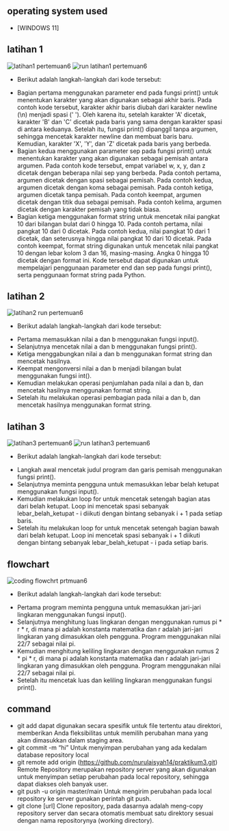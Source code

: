 ## operating system used
* [WINDOWS 11]

## latihan 1
![latihan1 pertemuan6](https://github.com/nurulaisyah14/praktikum3/assets/148174512/c197427d-f992-4f85-a8c2-857d810e9d7b)
![run latihan1 pertemuan6](https://github.com/nurulaisyah14/praktikum3/assets/148174512/a8007f2f-3f11-44b5-9ac7-884d54d78382)
* Berikut adalah langkah-langkah dari kode tersebut:
- Bagian pertama menggunakan parameter end pada fungsi print() untuk menentukan karakter yang akan digunakan sebagai akhir baris. Pada contoh kode tersebut, karakter akhir baris diubah dari karakter newline (\n) menjadi spasi (' '). Oleh karena itu, setelah karakter 'A' dicetak, karakter 'B' dan 'C' dicetak pada baris yang sama dengan karakter spasi di antara keduanya. Setelah itu, fungsi print() dipanggil tanpa argumen, sehingga mencetak karakter newline dan membuat baris baru. Kemudian, karakter 'X', 'Y', dan 'Z' dicetak pada baris yang berbeda.
- Bagian kedua menggunakan parameter sep pada fungsi print() untuk menentukan karakter yang akan digunakan sebagai pemisah antara argumen. Pada contoh kode tersebut, empat variabel w, x, y, dan z dicetak dengan beberapa nilai sep yang berbeda. Pada contoh pertama, argumen dicetak dengan spasi sebagai pemisah. Pada contoh kedua, argumen dicetak dengan koma sebagai pemisah. Pada contoh ketiga, argumen dicetak tanpa pemisah. Pada contoh keempat, argumen dicetak dengan titik dua sebagai pemisah. Pada contoh kelima, argumen dicetak dengan karakter pemisah yang tidak biasa.
- Bagian ketiga menggunakan format string untuk mencetak nilai pangkat 10 dari bilangan bulat dari 0 hingga 10. Pada contoh pertama, nilai pangkat 10 dari 0 dicetak. Pada contoh kedua, nilai pangkat 10 dari 1 dicetak, dan seterusnya hingga nilai pangkat 10 dari 10 dicetak. Pada contoh keempat, format string digunakan untuk mencetak nilai pangkat 10 dengan lebar kolom 3 dan 16, masing-masing. Angka 0 hingga 10 dicetak dengan format ini.
Kode tersebut dapat digunakan untuk mempelajari penggunaan parameter end dan sep pada fungsi print(), serta penggunaan format string pada Python.

## latihan 2
![latihan2 run pertemuan6](https://github.com/nurulaisyah14/praktikum3/assets/148174512/f137229a-08cc-45f3-800d-68521e89ffd5)
* Berikut adalah langkah-langkah dari kode tersebut:
- Pertama memasukkan nilai a dan b menggunakan fungsi input().
- Selanjutnya mencetak nilai a dan b menggunakan fungsi print().
- Ketiga menggabungkan nilai a dan b menggunakan format string dan mencetak hasilnya.
- Keempat mengonversi nilai a dan b menjadi bilangan bulat menggunakan fungsi int().
- Kemudian melakukan operasi penjumlahan pada nilai a dan b, dan mencetak hasilnya menggunakan format string.
- Setelah itu melakukan operasi pembagian pada nilai a dan b, dan mencetak hasilnya menggunakan format string.

## latihan 3
![latihan3 pertemuan6](https://github.com/nurulaisyah14/praktikum3/assets/148174512/24ed907a-84ce-4d82-9438-5db6d8c1fb8b)
![run latihan3 pertemuan6](https://github.com/nurulaisyah14/praktikum3/assets/148174512/ce1c6d54-b458-4b4b-992f-67d0353f4f7c)
* Berikut adalah langkah-langkah dari kode tersebut:
- Langkah awal mencetak judul program dan garis pemisah menggunakan fungsi print().
- Selanjutnya meminta pengguna untuk memasukkan lebar belah ketupat menggunakan fungsi input().
- Kemudian melakukan loop for untuk mencetak setengah bagian atas dari belah ketupat. Loop ini mencetak spasi sebanyak lebar_belah_ketupat - i diikuti dengan bintang sebanyak i + 1 pada setiap baris.
- Setelah itu melakukan loop for untuk mencetak setengah bagian bawah dari belah ketupat. Loop ini mencetak spasi sebanyak i + 1 diikuti dengan bintang sebanyak lebar_belah_ketupat - i pada setiap baris.
  
## flowchart
![coding flowchrt prtmuan6](https://github.com/nurulaisyah14/praktikum3/assets/148174512/75aeebec-de76-4b0c-88b6-cb250d25b3fe)
* Berikut adalah langkah-langkah dari kode tersebut:
- Pertama program meminta pengguna untuk memasukkan jari-jari lingkaran menggunakan fungsi input().
- Selanjutnya menghitung luas lingkaran dengan menggunakan rumus pi * r * r, di mana pi adalah konstanta matematika dan r adalah jari-jari lingkaran yang dimasukkan oleh pengguna. Program menggunakan nilai 22/7 sebagai nilai pi.
- Kemudian menghitung keliling lingkaran dengan menggunakan rumus 2 * pi * r, di mana pi adalah konstanta matematika dan r adalah jari-jari lingkaran yang dimasukkan oleh pengguna. Program menggunakan nilai 22/7 sebagai nilai pi.
- Setelah itu mencetak luas dan keliling lingkaran menggunakan fungsi print().

## command
- git add dapat digunakan secara spesifik untuk file tertentu atau direktori, memberikan Anda fleksibilitas untuk memilih perubahan mana yang akan dimasukkan dalam staging area.
- git commit -m “hi” Untuk menyimpan perubahan yang ada kedalam database repository local
- git remote add origin (https://github.com/nurulaisyah14/praktikum3.git) Remote Repository merupakan repository server yang akan digunakan untuk menyimpan setiap perubahan pada local repository, sehingga dapat diakses oleh banyak user.
- git push -u origin master/main Untuk mengirim perubahan pada local repository ke server gunakan perintah git push.
- git clone [url] Clone repository, pada dasarnya adalah meng-copy repository server dan secara otomatis membuat satu direktory sesuai dengan nama repositorynya (working directory).
